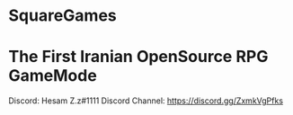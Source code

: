 # SquareGames
# The First Iranian OpenSource RPG GameMode

Discord: Hesam Z.z#1111
Discord Channel: https://discord.gg/ZxmkVgPfks
